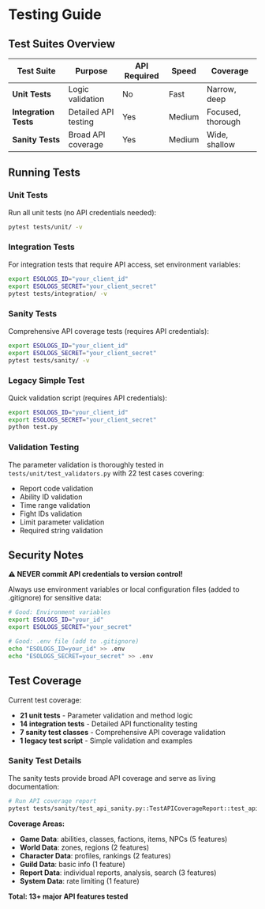 # Testing Guide

## Test Suites Overview

| Test Suite | Purpose | API Required | Speed | Coverage |
|-----------|---------|--------------|-------|----------|
| **Unit Tests** | Logic validation | No | Fast | Narrow, deep |
| **Integration Tests** | Detailed API testing | Yes | Medium | Focused, thorough |
| **Sanity Tests** | Broad API coverage | Yes | Medium | Wide, shallow |

## Running Tests

### Unit Tests
Run all unit tests (no API credentials needed):
```bash
pytest tests/unit/ -v
```

### Integration Tests
For integration tests that require API access, set environment variables:
```bash
export ESOLOGS_ID="your_client_id"
export ESOLOGS_SECRET="your_client_secret"
pytest tests/integration/ -v
```

### Sanity Tests
Comprehensive API coverage tests (requires API credentials):
```bash
export ESOLOGS_ID="your_client_id"
export ESOLOGS_SECRET="your_client_secret"
pytest tests/sanity/ -v
```

### Legacy Simple Test
Quick validation script (requires API credentials):
```bash
export ESOLOGS_ID="your_client_id"
export ESOLOGS_SECRET="your_client_secret"
python test.py
```

### Validation Testing
The parameter validation is thoroughly tested in `tests/unit/test_validators.py` with 22 test cases covering:
- Report code validation
- Ability ID validation  
- Time range validation
- Fight IDs validation
- Limit parameter validation
- Required string validation

## Security Notes

**⚠️ NEVER commit API credentials to version control!**

Always use environment variables or local configuration files (added to .gitignore) for sensitive data:

```bash
# Good: Environment variables
export ESOLOGS_ID="your_id"
export ESOLOGS_SECRET="your_secret"

# Good: .env file (add to .gitignore)
echo "ESOLOGS_ID=your_id" >> .env
echo "ESOLOGS_SECRET=your_secret" >> .env
```

## Test Coverage

Current test coverage:
- **21 unit tests** - Parameter validation and method logic
- **14 integration tests** - Detailed API functionality testing  
- **7 sanity test classes** - Comprehensive API coverage validation
- **1 legacy test script** - Simple validation and examples

### Sanity Test Details

The sanity tests provide broad API coverage and serve as living documentation:

```bash
# Run API coverage report
pytest tests/sanity/test_api_sanity.py::TestAPICoverageReport::test_api_coverage_summary -v -s
```

**Coverage Areas:**
- **Game Data**: abilities, classes, factions, items, NPCs (5 features)
- **World Data**: zones, regions (2 features)
- **Character Data**: profiles, rankings (2 features)  
- **Guild Data**: basic info (1 feature)
- **Report Data**: individual reports, analysis, search (3 features)
- **System Data**: rate limiting (1 feature)

**Total: 13+ major API features tested**